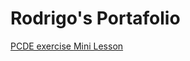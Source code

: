 # Rodrigo's Portafolio
<a href="https://github.com/RodrigoMBC/PCDE-Activity-9.1.git"> PCDE exercise </a>
<a href="https://github.com/RodrigoMBC/GitHubMiniLesson.git"> Mini Lesson </a>
